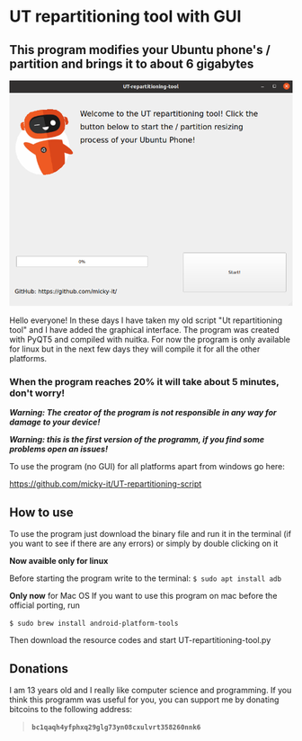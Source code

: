# UT repartitioning tool with GUI

## This program modifies your Ubuntu phone's / partition and brings it to about 6 gigabytes


![](https://raw.githubusercontent.com/micky-it/UT-repartitioning-tool-GUI/main/images/image.png)



Hello everyone! In these days I have taken my old script "Ut repartitioning tool" and I have added the graphical interface. The program was created with PyQT5 and compiled with nuitka. For now the program is only available for linux but in the next few days they will compile it for all the other platforms.

### When the program reaches 20% it will take about 5 minutes, don't worry!


***Warning: The creator of the program is not responsible in any way for damage to your device!***

***Warning: this is the first version of the programm, if you find some problems open an issues!***

To use the program (no GUI) for all platforms apart from windows go here:

https://github.com/micky-it/UT-repartitioning-script

## How to use

To use the program just download the binary file and run it in the terminal (if you want to see if there are any errors) or simply by double clicking on it
                                     
**Now avaible only for linux**

Before starting the program write to the terminal:
`$ sudo apt install adb`

**Only now** for Mac OS
If you want to use this program on mac before the official porting, run 

`$ sudo brew install android-platform-tools`

Then download the resource codes and start UT-repartitioning-tool.py

## Donations
I am 13 years old and I really like computer science and programming. If you think this programm was useful for you, you can support me by donating bitcoins to the following address:

> **`bc1qaqh4yfphxq29glg73yn08cxulvrt358260nnk6`**
